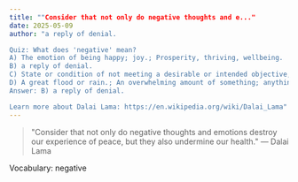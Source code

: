 ```yaml
---
title: ""Consider that not only do negative thoughts and e..."
date: 2025-05-09
author: "a reply of denial.

Quiz: What does 'negative' mean?
A) The emotion of being happy; joy.; Prosperity, thriving, wellbeing.
B) a reply of denial.
C) State or condition of not meeting a desirable or intended objective, opposite of success.; An object, person or endeavour in a state of failure or incapable of success.
D) A great flood or rain.; An overwhelming amount of something; anything that overwhelms or causes great destruction.
Answer: B) a reply of denial.

Learn more about Dalai Lama: https://en.wikipedia.org/wiki/Dalai_Lama"
---
```


> "Consider that not only do negative thoughts and emotions destroy our experience of peace, but they also undermine our health." — Dalai Lama

Vocabulary: negative
